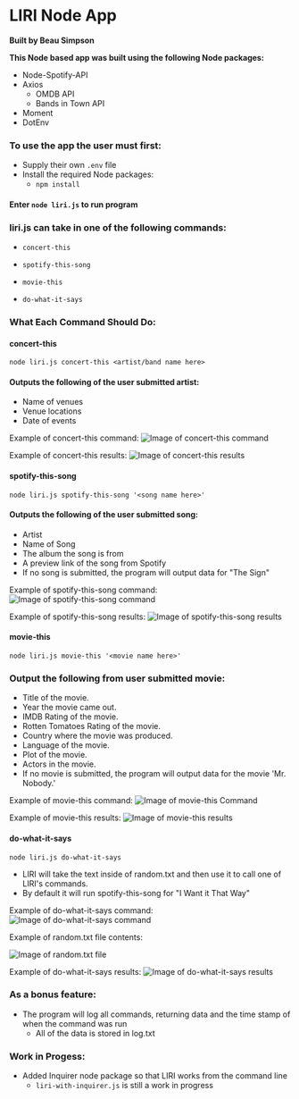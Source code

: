 # LIRI Node App
**Built by Beau Simpson**

**This Node based app was built using the following Node packages:**
- Node-Spotify-API
- Axios
    - OMDB API
    - Bands in Town API
- Moment
- DotEnv

### To use the app the user must first:
- Supply their own `.env` file
- Install the required Node packages:
    - ` npm install `

#### Enter `node liri.js` to run program

### liri.js can take in one of the following commands:
- `concert-this`

- `spotify-this-song`

- `movie-this`

- `do-what-it-says`

### What Each Command Should Do:
#### concert-this
`node liri.js concert-this <artist/band name here>`
    
#### Outputs the following of the user submitted artist:
- Name of venues
- Venue locations
- Date of events

Example of concert-this command:
![Image of concert-this command](https://s3.amazonaws.com/simpson/markdown_images/liri_node_app/concert-this-command.jpg)

Example of concert-this results:
![Image of concert-this results](https://s3.amazonaws.com/simpson/markdown_images/liri_node_app/concert-this-results.jpg)

#### spotify-this-song
`node liri.js spotify-this-song '<song name here>'`

#### Outputs the following of the user submitted song:
- Artist
- Name of Song
- The album the song is from
- A preview link of the song from Spotify
- If no song is submitted, the program will output data for "The Sign"

Example of spotify-this-song command:
![Image of spotify-this-song command](https://s3.amazonaws.com/simpson/markdown_images/liri_node_app/spotify-this-song-command.jpg)

Example of spotify-this-song results:
![Image of spotify-this-song results](https://s3.amazonaws.com/simpson/markdown_images/liri_node_app/spotify-this-song-results.jpg)

#### movie-this
`node liri.js movie-this '<movie name here>'`

 ### Output the following from user submitted movie:

- Title of the movie.
- Year the movie came out.
- IMDB Rating of the movie.
- Rotten Tomatoes Rating of the movie.
- Country where the movie was produced.
- Language of the movie.
- Plot of the movie.
- Actors in the movie.
- If no movie is submitted, the program will output data for the movie 'Mr. Nobody.'

Example of movie-this command:
![Image of movie-this Command](https://s3.amazonaws.com/simpson/markdown_images/liri_node_app/movie-this-command.jpg)

Example of movie-this results:
![Image of movie-this results](https://s3.amazonaws.com/simpson/markdown_images/liri_node_app/movie-this-results.jpg)

#### do-what-it-says
`node liri.js do-what-it-says`

- LIRI will take the text inside of random.txt and then use it to call one of LIRI's commands.
- By default it will  run spotify-this-song for "I Want it That Way"

Example of do-what-it-says command:
![Image of do-what-it-says command](https://s3.amazonaws.com/simpson/markdown_images/liri_node_app/do-what-it-says-command.jpg)

Example of random.txt file contents:

![Image of random.txt file](https://s3.amazonaws.com/simpson/markdown_images/liri_node_app/random-txt-example.jpg)

Example of do-what-it-says results:
![Image of do-what-it-says results](https://s3.amazonaws.com/simpson/markdown_images/liri_node_app/do-what-it-says-results.jpg)

### As a bonus feature:

- The program will log all commands, returning data and the time stamp of when the command was run
    - All of the data is stored in log.txt


### Work in Progess:
- Added Inquirer node package so that LIRI works from the command line
    - `liri-with-inquirer.js` is still a work in progress